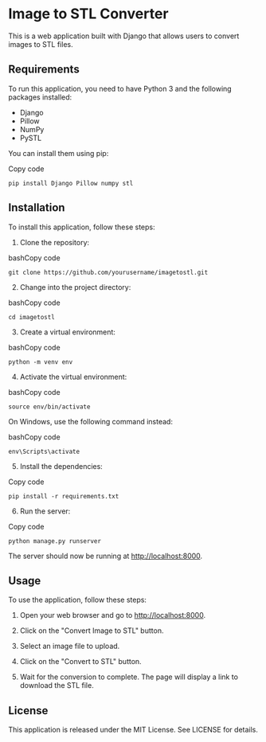 ﻿# Image to STL Converter

This is a web application built with Django that allows users to convert images to STL files.

## Requirements

To run this application, you need to have Python 3 and the following packages installed:

-   Django
-   Pillow
-   NumPy
-   PySTL

You can install them using pip:

Copy code

`pip install Django Pillow numpy stl` 

## Installation

To install this application, follow these steps:

1.  Clone the repository:

bashCopy code

`git clone https://github.com/yourusername/imagetostl.git` 

2.  Change into the project directory:

bashCopy code

`cd imagetostl` 

3.  Create a virtual environment:

bashCopy code

`python -m venv env` 

4.  Activate the virtual environment:

bashCopy code

`source env/bin/activate` 

On Windows, use the following command instead:

bashCopy code

`env\Scripts\activate` 

5.  Install the dependencies:

Copy code

`pip install -r requirements.txt` 

6.  Run the server:

Copy code

`python manage.py runserver` 

The server should now be running at [http://localhost:8000](http://localhost:8000/).

## Usage

To use the application, follow these steps:

1.  Open your web browser and go to [http://localhost:8000](http://localhost:8000/).
    
2.  Click on the "Convert Image to STL" button.
    
3.  Select an image file to upload.
    
4.  Click on the "Convert to STL" button.
    
5.  Wait for the conversion to complete. The page will display a link to download the STL file.
    

## License

This application is released under the MIT License. See LICENSE for details.
